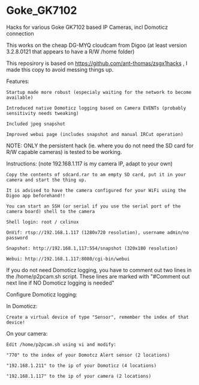 # Goke_GK7102
Hacks for various Goke GK7102 based IP Cameras, incl Domoticz connection

This works on the cheap DG-MYQ cloudcam from Digoo (at least version 3.2.8.0121 that appears to have a R/W /home folder)

This reposirory is based on https://github.com/ant-thomas/zsgx1hacks , I made this copy to avoid messing things up.

Features:

    Startup made more robust (especialy waiting for the network to become available)
  
    Introduced native Domoticz logging based on Camera EVENTs (probably sensitivity needs tweaking)
  
    Included jpeg snapshot
  
    Improved webui page (includes snapshot and manual IRCut operation)


NOTE: ONLY the persistent hack (ie. where you do not need the SD card for R/W capable cameras) is tested to be working.

Instructions: (note 192.168.1.117 is my camera IP, adapt to your own)

    Copy the contents of sdcard.rar to am empty SD card, put it in your camera and start the thing up.
    
    It is advised to have the camera configured for your WiFi using the Digoo app beforehand!!
    
    You can start an SSH (or serial if you use the serial port of the camera board) shell to the camera
    
    Shell login: root / cxlinux
  
    OnVif: rtsp://192.168.1.117 (1280x720 resolution), username admin/no password
  
    Snapshot: http://192.168.1,117:554/snapshot (320x180 resolution)
  
    Webui: http://192.168.1.117:8080/cgi-bin/webui
  

If you do not need Domoticz logging, you have to comment out two lines in the /home/p2pcam.sh script. These lines are marked with "#Comment out next line if NO Domoticz logging is needed"

Configure Domoticz logging:

  In Domoticz: 
  
    Create a virtual device of type "Sensor", remember the index of that device!
  
  On your camera:
  
    Edit /home/p2pcam.sh using vi and modify:
    
    "770" to the index of your Domotcz Alert sensor (2 locations)
    
    "192.168.1.211" to the ip of your Domoticz (4 locations)
    
    "192.168.1.117" to the ip of your camera (2 locations)
